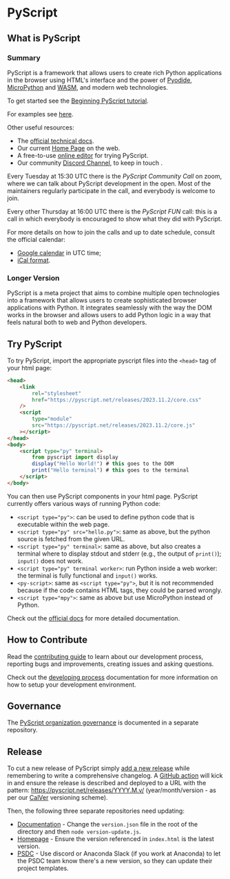 # PyScript

## What is PyScript

### Summary

PyScript is a framework that allows users to create rich Python applications in the browser using HTML's interface and the power of [Pyodide](https://pyodide.org/en/stable/), [MicroPython](https://micropython.org/) and [WASM](https://webassembly.org/), and modern web technologies.

To get started see the [Beginning PyScript tutorial](https://docs.pyscript.net/latest/beginning-pyscript/).

For examples see [here](https://pyscript.com/@examples).

Other useful resources:

-   The [official technical docs](https://docs.pyscript.net/).
-   Our current [Home Page](https://pyscript.net/) on the web.
-   A free-to-use [online editor](https://pyscript.com/) for trying PyScript.
-   Our community [Discord Channel](https://discord.gg/BYB2kvyFwm), to keep in touch .

Every Tuesday at 15:30 UTC there is the _PyScript Community Call_ on zoom, where we can talk about PyScript development in the open. Most of the maintainers regularly participate in the call, and everybody is welcome to join.

Every other Thursday at 16:00 UTC there is the _PyScript FUN_ call: this is a call in which everybody is encouraged to show what they did with PyScript.

For more details on how to join the calls and up to date schedule, consult the official calendar:

-   [Google calendar](https://calendar.google.com/calendar/u/0/embed?src=d3afdd81f9c132a8c8f3290f5cc5966adebdf61017fca784eef0f6be9fd519e0@group.calendar.google.com&ctz=UTC) in UTC time;
-   [iCal format](https://calendar.google.com/calendar/ical/d3afdd81f9c132a8c8f3290f5cc5966adebdf61017fca784eef0f6be9fd519e0%40group.calendar.google.com/public/basic.ics).

### Longer Version

PyScript is a meta project that aims to combine multiple open technologies into a framework that allows users to create sophisticated browser applications with Python. It integrates seamlessly with the way the DOM works in the browser and allows users to add Python logic in a way that feels natural both to web and Python developers.

## Try PyScript

To try PyScript, import the appropriate pyscript files into the `<head>` tag of your html page:

```html
<head>
    <link
        rel="stylesheet"
        href="https://pyscript.net/releases/2023.11.2/core.css"
    />
    <script
        type="module"
        src="https://pyscript.net/releases/2023.11.2/core.js"
    ></script>
</head>
<body>
    <script type="py" terminal>
        from pyscript import display
        display("Hello World!") # this goes to the DOM
        print("Hello terminal") # this goes to the terminal
    </script>
</body>
```

You can then use PyScript components in your html page. PyScript currently offers various ways of running Python code:

-   `<script type="py">`: can be used to define python code that is executable within the web page.
-   `<script type="py" src="hello.py">`: same as above, but the python source is fetched from the given URL.
-   `<script type="py" terminal>`: same as above, but also creates a terminal where to display stdout and stderr (e.g., the output of `print()`); `input()` does not work.
-   `<script type="py" terminal worker>`: run Python inside a web worker: the terminal is fully functional and `input()` works.
-   `<py-script>`: same as `<script type="py">`, but it is not recommended because if the code contains HTML tags, they could be parsed wrongly.
-   `<script type="mpy">`: same as above but use MicroPython instead of Python.

Check out the [official docs](https://docs.pyscript.net/) for more detailed documentation.

## How to Contribute

Read the [contributing guide](https://docs.pyscript.net/latest/contributing/) to learn about our development process, reporting bugs and improvements, creating issues and asking questions.

Check out the [developing process](https://docs.pyscript.net/latest/developers/) documentation for more information on how to setup your development environment.

## Governance

The [PyScript organization governance](https://github.com/pyscript/governance) is documented in a separate repository.

## Release

To cut a new release of PyScript simply
[add a new release](https://github.com/pyscript/pyscript/releases) while
remembering to write a comprehensive changelog. A [GitHub action](https://github.com/pyscript/pyscript/blob/main/.github/workflows/publish-release.yml)
will kick in and ensure the release is described and deployed to a URL with the
pattern: https://pyscript.net/releases/YYYY.M.v/ (year/month/version - as per
our [CalVer](https://calver.org/) versioning scheme).

Then, the following three separate repositories need updating:

-   [Documentation](https://github.com/pyscript/docs) - Change the `version.json`
    file in the root of the directory and then `node version-update.js`.
-   [Homepage](https://github.com/pyscript/pyscript.net) - Ensure the version
    referenced in `index.html` is the latest version.
-   [PSDC](https://pyscript.com) - Use discord or Anaconda Slack (if you work at
    Anaconda) to let the PSDC team know there's a new version, so they can update
    their project templates.
